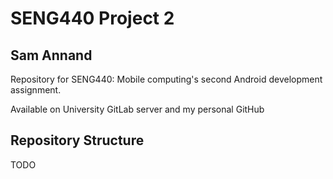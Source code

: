 # SENG440 Project 2
## Sam Annand

Repository for SENG440: Mobile computing's second Android development assignment.

Available on University GitLab server and my personal GitHub


## Repository Structure

TODO